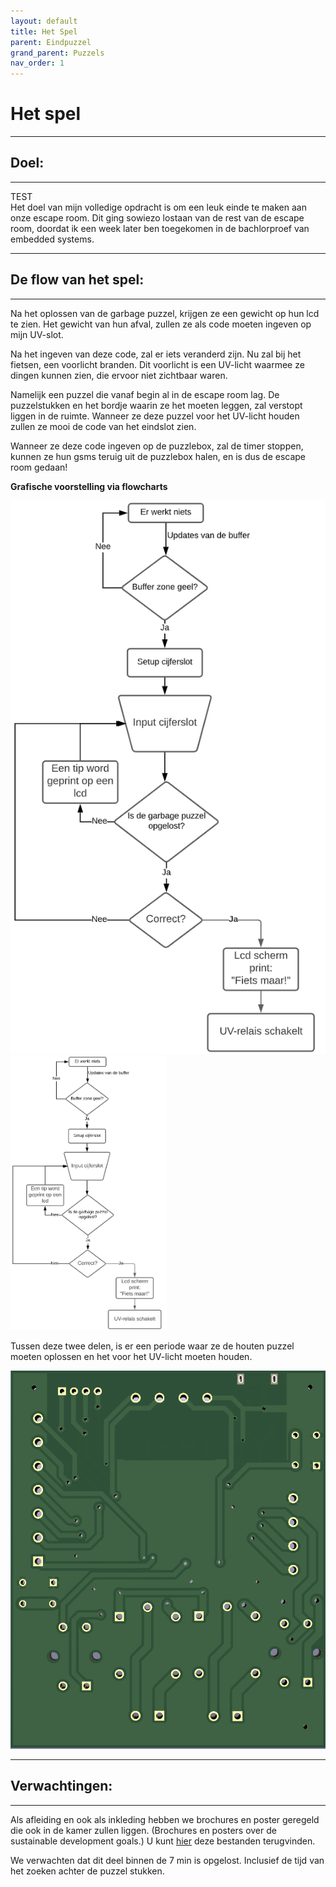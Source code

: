 ```yaml
---
layout: default
title: Het Spel
parent: Eindpuzzel
grand_parent: Puzzels
nav_order: 1
---
```


# Het spel

----

## Doel:

---
TEST   
Het doel van mijn volledige opdracht is om een leuk einde te maken aan onze escape room. Dit ging sowiezo lostaan van de rest van de escape room, doordat ik een week later ben toegekomen in de bachlorproef van embedded systems.

---

## De flow van het spel:

---

Na het oplossen van de garbage puzzel, krijgen ze een gewicht op hun lcd te zien. Het gewicht van hun afval, zullen ze als code moeten ingeven op mijn UV-slot.

Na het ingeven van deze code, zal er iets veranderd zijn. Nu zal bij het fietsen, een voorlicht branden. Dit voorlicht is een UV-licht waarmee ze dingen kunnen zien, die ervoor niet zichtbaar waren.

Namelijk een puzzel die vanaf begin al in de escape room lag. De puzzelstukken en het bordje waarin ze het moeten leggen, zal verstopt liggen in de ruimte. Wanneer ze deze puzzel voor het UV-licht houden zullen ze mooi de code van het eindslot zien. 

Wanneer ze deze code ingeven op de puzzlebox, zal de timer stoppen, kunnen ze hun gsms teruig uit de puzzlebox halen, en is dus de escape room gedaan!

**Grafische voorstelling via flowcharts**


![](Flow_UV-slot.png)
[<img src="Flow_UV-slot.png" width="250"/>](Flow_UV-slot.png)


Tussen deze twee delen, is er een periode waar ze de houten puzzel moeten oplossen en het voor het UV-licht moeten houden.


![](pcb1-achterkant.png)

---

## Verwachtingen:

---

Als afleiding en ook als inkleding hebben we brochures en poster geregeld die ook in de kamer zullen liggen. (Brochures en posters over de sustainable development goals.) U kunt [hier](https://github.com/PLAN-IT-B/BachelorProefCommunicatieEnEinde/tree/main/Documentatie%20eindpuzzel/Te%20printen%20documenten) deze bestanden terugvinden.

We verwachten dat dit deel binnen de 7 min is opgelost. Inclusief de tijd van het zoeken achter de puzzel stukken. 